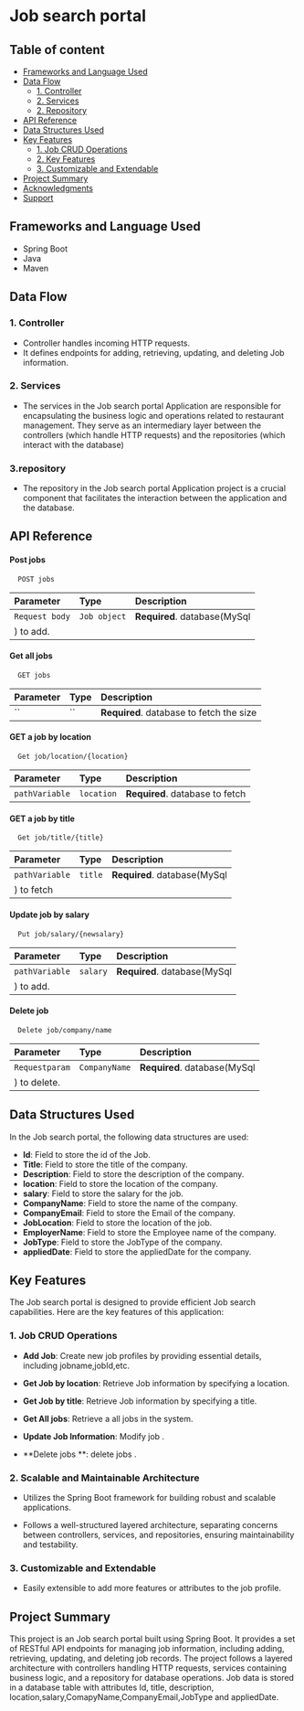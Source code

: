 

# Job search portal 

## Table of content 
   - [Frameworks and Language Used](#frameworks-and-language-used)
- [Data Flow](#data-flow)
  - [1. Controller](#1-controller)
  - [2. Services](#2-Services)
  - [2. Repository](#2-Repository)
- [API Reference](#API-Reference)
- [Data Structures Used ](#Data-Structures-Used)
 - [Key Features](#Key-Features)
   - [1. Job CRUD Operations](#1-Job-CRUD-Operations)
   - [2. Key Features](#2-Key-Features)
   - [3. Customizable and Extendable](#3-Customizable-and-Extendable)
- [Project Summary](#project-summary)
- [Acknowledgments](#Acknowledgments)
- [Support](#Support)



## Frameworks and Language Used
- Spring Boot
- Java
- Maven

## Data Flow

### 1. Controller
- Controller handles incoming HTTP requests.
- It defines endpoints for adding, retrieving, updating, and deleting Job information.


### 2. Services
- The services in the Job search portal Application are responsible for encapsulating the business logic and operations related to restaurant management. They serve as an intermediary layer between the controllers (which handle HTTP requests) and the repositories (which interact with the database)

### 3.repository
- The repository in the Job search portal Application project is a crucial component that facilitates the interaction between the application and the database.

## API Reference

#### Post jobs

```http
  POST jobs
```

| Parameter | Type     | Description                |
| :-------- | :------- | :------------------------- |
|`Request body`  | `Job object` | **Required**. database(MySql
) to add. |

#### Get all jobs

```http
  GET jobs
```

| Parameter | Type     | Description                       |
| :-------- | :------- | :-------------------------------- |
| ``      | `` | **Required**. database to  fetch the size |

#### GET  a job by location
```http
  Get job/location/{location}
```

| Parameter | Type     | Description                       |
| :-------- | :------- | :-------------------------------- |
| `pathVariable`      | `location` | **Required**. database to  fetch |

#### GET  a job by title
```http
  Get job/title/{title}
```

| Parameter | Type     | Description                       |
| :-------- | :------- | :-------------------------------- |
| `pathVariable`      | `title` | **Required**. database(MySql
) to  fetch |

#### Update job by salary 

```http
  Put job/salary/{newsalary}
```

| Parameter | Type     | Description                |
| :-------- | :------- | :------------------------- |
|`pathVariable`  | `salary` | **Required**. database(MySql
) to add. |

#### Delete job

```http
  Delete job/company/name
```

| Parameter | Type     | Description                |
| :-------- | :------- | :------------------------- |
|`Requestparam`  | `CompanyName` | **Required**. database(MySql
) to delete. |


## Data Structures Used

In the Job search portal, the following data structures are used:




- **Id**: Field to store the id of the Job.
- **Title**: Field to store the title of the company.
- **Description**: Field to store the description of the company.
- **location**: Field to store the location of the company.
- **salary**: Field to store the salary for the job.
- **CompanyName**: Field to store the name of the company.
- **CompanyEmail**: Field to store the Email of the company.
- **JobLocation**: Field to store the location of the job.
- **EmployerName**: Field to store the Employee name of the company.
- **JobType**: Field to store the JobType of the company.
- **appliedDate**: Field to store the appliedDate for the company.

## Key Features

The Job search portal is designed to provide efficient Job search  capabilities. Here are the key features of this application:

### 1. Job CRUD Operations

- **Add Job**: Create new job profiles by providing essential details, including  jobname,jobId,etc.

- **Get Job by location**: Retrieve Job information by specifying a location.

- **Get Job by title**: Retrieve Job information by specifying a title.

- **Get All jobs**: Retrieve a  all jobs in the system.

- **Update Job Information**: Modify job .

- **Delete jobs **: delete jobs .

### 2. Scalable and Maintainable Architecture

- Utilizes the Spring Boot framework for building robust and scalable applications.

- Follows a well-structured layered architecture, separating concerns between controllers, services, and repositories, ensuring maintainability and testability.



### 3. Customizable and Extendable

- Easily extensible to add more features or attributes to the job profile.


## Project Summary
This project is an Job search portal built using Spring Boot. It provides a set of RESTful API endpoints for managing job information, including adding, retrieving, updating, and deleting job records. The project follows a layered architecture with controllers handling HTTP requests, services containing business logic, and a repository for database operations. Job data is stored in a database table with attributes Id, title, description, location,salary,ComapyName,CompanyEmail,JobType and appliedDate.